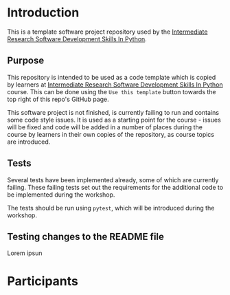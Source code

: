 # Introduction

This is a template software project repository used by the [Intermediate Research Software Development Skills In Python](https://github.com/carpentries-incubator/python-intermediate-development).

## Purpose

This repository is intended to be used as a code template which is copied by learners at [Intermediate Research Software Development Skills In Python](https://github.com/carpentries-incubator/python-intermediate-development) course.
This can be done using the `Use this template` button towards the top right of this repo's GitHub page.

This software project is not finished, is currently failing to run and contains some code style issues. It is used as a starting point for the course - issues will be fixed and code will be added in a number of places during the course by learners in their own copies of the repository, as course topics are introduced.

## Tests

Several tests have been implemented already, some of which are currently failing.
These failing tests set out the requirements for the additional code to be implemented during the workshop.

The tests should be run using `pytest`, which will be introduced during the workshop.

## Testing changes to the README file

Lorem ipsun 

#  Participants

